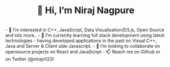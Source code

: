 <h1 align="center"> 👋 Hi, I’m Niraj Nagpure</h1>
<br>
- 👀 I’m interested in C++, JavaScript, Data Visualisation/D3.js, Open Source and lots more..
- 🌱 I’m currently learning full stack development using latest technologies - having developed applications in the past on Visual C++, Java and Server & Client side Javascript.
- 💞️ I’m looking to collaborate on opensource projects on React and JavaScript
- 📫 Reach me on Github or on Twitter (@nirajn123)


